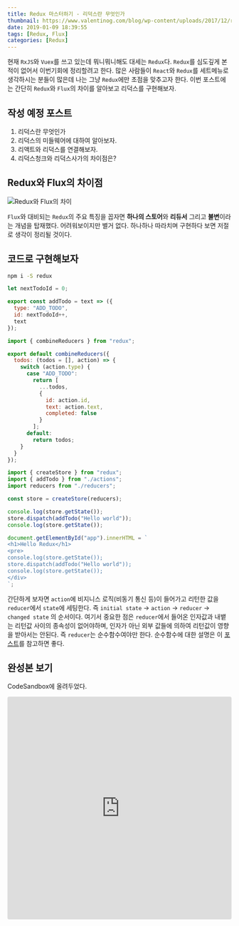 ```yaml
---
title: Redux 마스터하기 - 리덕스란 무엇인가
thumbnail: https://www.valentinog.com/blog/wp-content/uploads/2017/12/redux-react-tutorial-beginner-2018.png
date: 2019-01-09 18:39:55
tags: [Redux, Flux]
categories: [Redux]
---
```


현재 `RxJS`와 `Vuex`를 쓰고 있는데 뭐니뭐니해도 대세는 `Redux`다. `Redux`를 심도깊게 본적이 없어서 이번기회에 정리할려고 한다. 많은 사람들이 `React`와  `Redux`를 세트메뉴로 생각하시는 분들이 많은데 나는 그냥 `Redux`에만 초점을 맞추고자 한다. 이번 포스트에는 간단히 `Redux`와 `Flux`의 차이를 알아보고 리덕스를 구현해보자.

<!-- more -->

## 작성 예정 포스트

1. 리덕스란 무엇인가
2. 리덕스의 미들웨어에 대하여 알아보자.
3. 리액트와 리덕스를 연결해보자.
4. 리덕스청크와 리덕스사가의 차이점은?


## Redux와 Flux의 차이점

![Redux와 Flux의 차이](https://cdn-images-1.medium.com/max/949/1*3lvNEQE4SF6Z1l-680cfSQ.jpeg)

`Flux`와 대비되는 `Redux`의 주요 특징을 꼽자면 **하나의 스토어**와 **리듀서** 그리고 **불변**이라는 개념을 탑재했다. 어려워보이지만 별거 없다. 하나하나 따라치며 구현하다 보면 저절로 생각이 정리될 것이다.


## 코드로 구현해보자

```sh
npm i -S redux
```

```js actions.js
let nextTodoId = 0;

export const addTodo = text => ({
  type: "ADD_TODO",
  id: nextTodoId++,
  text
});
```

```js reducers.js
import { combineReducers } from "redux";

export default combineReducers({
  todos: (todos = [], action) => {
    switch (action.type) {
      case "ADD_TODO":
        return [
          ...todos,
          {
            id: action.id,
            text: action.text,
            completed: false
          }
        ];
      default:
        return todos;
    }
  }
});
```

```js index.js
import { createStore } from "redux";
import { addTodo } from "./actions";
import reducers from "./reducers";

const store = createStore(reducers);

console.log(store.getState());
store.dispatch(addTodo("Hello world"));
console.log(store.getState());

document.getElementById("app").innerHTML = `
<h1>Hello Redux</h1>
<pre>
console.log(store.getState());
store.dispatch(addTodo("Hello world"));
console.log(store.getState());
</div>
`;
```

간단하게 보자면 `action`에 비지니스 로직(비동기 통신 등)이 들어가고 리턴한 값을 `reducer`에서 `state`에 세팅한다.
즉 `initial state` -> `action` -> `reducer` -> `changed state` 의 순서이다.
여기서 중요한 점은 `reducer`에서 들어온 인자값과 내뱉는 리턴값 사이의 종속성이 없어야하며, 인자가 아닌 외부 값들에 의하여 리턴값이 영향을 받아서는 안된다.
즉 `reducer`는 순수함수여야만 한다. 순수함수에 대한 설명은 이 [포스트](https://ddalpange.github.io/2017/10/03/js-pureFunc/)를 참고하면 좋다.


## 완성본 보기

CodeSandbox에 올려두었다.

<iframe src="https://codesandbox.io/embed/7jm4xr7lv6" style="width:100%; height:500px; border:0; border-radius: 4px; overflow:hidden;" sandbox="allow-modals allow-forms allow-popups allow-scripts allow-same-origin"></iframe>
